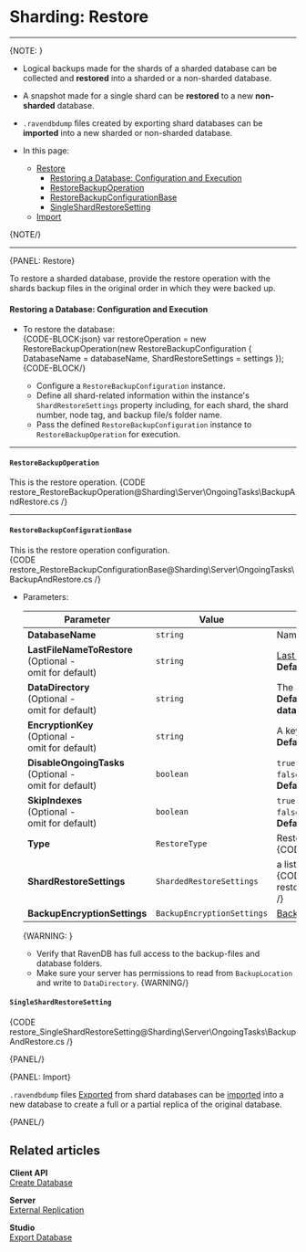 ﻿# Sharding: Restore
---

{NOTE: }

* Logical backups made for the shards of a sharded database can be 
  collected and **restored** into a sharded or a non-sharded database.  
  
* A snapshot made for a single shard can be **restored** to a new 
  **non-sharded** database.  

* `.ravendbdump` files created by exporting shard databases 
  can be **imported** into a new sharded or non-sharded database.  

* In this page:  
  * [Restore](../../../../sharding/server/ongoing-tasks/backup-and-restore/restore#restore)  
     * [Restoring a Database: Configuration and Execution](../../../../)  
     * [RestoreBackupOperation](../../../../)  
     * [RestoreBackupConfigurationBase](../../../../)  
     * [SingleShardRestoreSetting](../../../../)  
  * [Import](../../../../sharding/server/ongoing-tasks/backup-and-restore/restore#import)  

{NOTE/}

---

{PANEL: Restore}

To restore a sharded database, provide the restore operation 
with the shards backup files in the original order in which 
they were backed up.  

#### Restoring a Database: Configuration and Execution

* To restore the database:  
  {CODE-BLOCK:json}
var restoreOperation = new RestoreBackupOperation(new RestoreBackupConfiguration
  {
     DatabaseName = databaseName,
     ShardRestoreSettings = settings
  });
  {CODE-BLOCK/}

    * Configure a `RestoreBackupConfiguration` instance.  
    * Define all shard-related information within the instance's `ShardRestoreSettings` property 
      including, for each shard, the shard number, node tag, and backup file/s folder name.  
    * Pass the defined `RestoreBackupConfiguration` instance to `RestoreBackupOperation` for execution.  


---

#### `RestoreBackupOperation`
This is the restore operation.
{CODE restore_RestoreBackupOperation@Sharding\Server\OngoingTasks\BackupAndRestore.cs /}

---
#### `RestoreBackupConfigurationBase`
This is the restore operation configuration.  
{CODE restore_RestoreBackupConfigurationBase@Sharding\Server\OngoingTasks\BackupAndRestore.cs /}

* Parameters:

    | Parameter | Value | Functionality |
    | ------------- | ------------- | ----- |
    | **DatabaseName** | `string` | Name for the new database. |
    | **LastFileNameToRestore** <br> (Optional -<br> omit for default) | `string` | [Last incremental backup file](../../../../../server/ongoing-tasks/backup-overview#restoration-procedure) to restore. <br> **Default behavior: Restore all backup files in the folder.** |
    | **DataDirectory** <br> (Optional -<br> omit for default) | `string` | The new database data directory. <br> **Default folder: Under the "Databases" folder, in a folder that carries the restored database's name.** |
    | **EncryptionKey** <br> (Optional -<br> omit for default) | `string` | A key for an encrypted database. <br> **Default behavior: Try to restore as if DB is unencrypted.**|
    | **DisableOngoingTasks** <br> (Optional -<br> omit for default) | `boolean` | `true` - disable ongoing tasks when Restore is complete. <br> `false` - enable ongoing tasks when Restore is complete. <br> **Default: `false` (Ongoing tasks will run when Restore is complete).**|
    | **SkipIndexes** <br> (Optional -<br> omit for default) | `boolean` | `true` to disable indexes import, <br> `false` to enable indexes import. <br> **Default: `false` restore all indexes.**|
    | **Type** | `RestoreType` | Restore from local or cloud storage <br> {CODE restore_RestoreType@Sharding\Server\OngoingTasks\BackupAndRestore.cs /} |
    | **ShardRestoreSettings** | `ShardedRestoreSettings` | a list of `SingleShardRestoreSetting` instances defining the shard files to restore <br> {CODE restore_ShardedRestoreSettings@Sharding\Server\OngoingTasks\BackupAndRestore.cs /} |
    | **BackupEncryptionSettings** | `BackupEncryptionSettings` | [Backup Encryption Settings](../../../../client-api/operations/maintenance/backup/encrypted-backup#choosing-encryption-mode--key) |
  
    {WARNING: }
    * Verify that RavenDB has full access to the backup-files and database folders.
    * Make sure your server has permissions to read from `BackupLocation` and write to `DataDirectory`.
    {WARNING/}

#### `SingleShardRestoreSetting`
{CODE restore_SingleShardRestoreSetting@Sharding\Server\OngoingTasks\BackupAndRestore.cs /}

{PANEL/}

{PANEL: Import}

`.ravendbdump` files [Exported](../../../../studio/database/tasks/export-database) 
from shard databases can be 
[imported](../../../../studio/database/tasks/import-data/import-data-file#import-data-from-.ravendbdump-file) 
into a new database to create a full or a partial replica of the original database.  

{PANEL/}

## Related articles

**Client API**  
[Create Database](../../../../client-api/operations/server-wide/create-database)  

**Server**  
[External Replication](../../../../server/ongoing-tasks/external-replication)  

**Studio**  
[Export Database](../../../../studio/database/tasks/export-database)  

